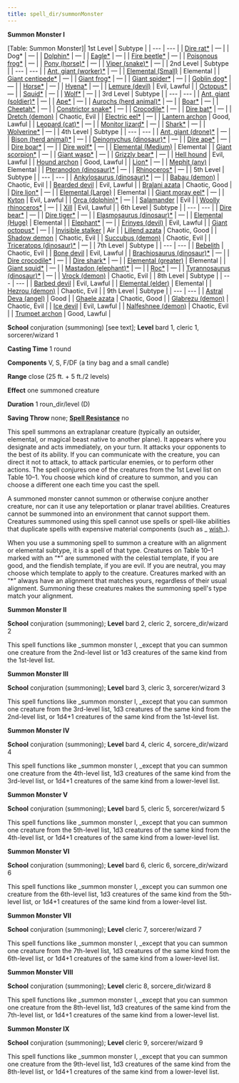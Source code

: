 ```yaml
---
title: spell_dir/summonMonster
---
```

 **Summon Monster I**

[Table: Summon Monster]| 1st Level | Subtype |
| --- | --- |
| [Dire rat\*](../monster_dir/rat#_rat-dire) | — |
| Dog\* | — |
| [Dolphin\*](../monster_dir/dolphin#_dolphin) | — |
| [Eagle\*](../monster_dir/eagle#_eagle) | — |
| [Fire beetle\*](../monster_dir/beetle#_beetle-fire) | — |
| [Poisonous frog\*](../monster_dir/frog#_frog-poison) | — |
| [Pony (horse)\*](../monster_dir/horse#_horse-pony) | — |
| [Viper (snake)\*](../monster_dir/familiar#_viper) | — |
| 2nd Level | Subtype |
| --- | --- |
| [Ant, giant (worker)\*](../monster_dir/ant#_ant-giant) | — |
| [Elemental (Small)](../monster_dir/elemental) | Elemental |
| [Giant centipede\*](../monster_dir/centipede#_centipede-giant) | — |
| [Giant frog\*](../monster_dir/frog#_frog-giant) | — |
| [Giant spider\*](../monster_dir/spider#_spider-giant) | — |
| [Goblin dog\*](../monster_dir/goblinDog#_goblin-dog) | — |
| [Horse\*](../monster_dir/horse#_) | — |
| [Hyena\*](../monster_dir/hyena#_hyena) | — |
| [Lemure (devil)](../monster_dir/devil#_devil-lemure) | Evil, Lawful |
| [Octopus\*](../monster_dir/octopus#_octopus) | — |
| [Squid\*](../monster_dir/squid#_squid) | — |
| [Wolf\*](../monster_dir/wolf#_wolf) | — |
| 3rd Level | Subtype |
| --- | --- |
| [Ant, giant (soldier)\*](../monster_dir/ant#_ant-giant) | — |
| [Ape\*](../monster_dir/ape#_ape) | — |
| [Aurochs (herd animal)\*](../monster_dir/herdAnimal#_herd-animal-aurochs) | — |
| [Boar\*](../monster_dir/boar#_boar) | — |
| [Cheetah\*](../monster_dir/cat#_cat-cheetah) | — |
| [Constrictor snake\*](../monster_dir/snake#_snake-constrictor) | — |
| [Crocodile\*](../monster_dir/crocodile#_crocodile) | — |
| [Dire bat\*](../monster_dir/bat#_bat-dire) | — |
| [Dretch (demon)](../monster_dir/demon#_demon-dretch) | Chaotic, Evil |
| [Electric eel\*](../monster_dir/eel#_ell-electric) | — |
| [Lantern archon](../monster_dir/archon#_archon-lantern) | Good, Lawful |
| [Leopard (cat)\*](../monster_dir/cat#_cat-leopard) | — |
| [Monitor lizard\*](../monster_dir/lizard#_lizard-giant) | — |
| [Shark\*](../monster_dir/shark#_shark) | — |
| [Wolverine\*](../monster_dir/wolverine#_wolverine) | — |
| 4th Level | Subtype |
| --- | --- |
| [Ant, giant (drone)\*](../monster_dir/ant#_ant-giant) | — |
| [Bison (herd animal)\*](../monster_dir/herdAnimal#_herd-animal-bison) | — |
| [Deinonychus (dinosaur)\*](../monster_dir/dinosaur#_dinosaur-deinonychus) | — |
| [Dire ape\*](../monster_dir/ape#_ape-dire) | — |
| [Dire boar\*](../monster_dir/boar#_boar-dire) | — |
| [Dire wolf\*](../monster_dir/wolf#_wolf-dire) | — |
| [Elemental (Medium)](../monster_dir/elemental#_) | Elemental |
| [Giant scorpion\*](../monster_dir/scorpion#_scorpion-giant) | — |
| [Giant wasp\*](../monster_dir/wasp#_wasp-giant) | — |
| [Grizzly bear\*](../monster_dir/bear#_bear-grizzly) | — |
| [Hell hound](../monster_dir/hellHound#_hell-hound) | Evil, Lawful |
| [Hound archon](../monster_dir/archon#_archon-hound) | Good, Lawful |
| [Lion\*](../monster_dir/lion#_lion) | — |
| [Mephit (any)](../monster_dir/mephit#_) | Elemental |
| [Pteranodon (dinosaur)\*](../monster_dir/dinosaur#_dinosaur-pteranodon) | — |
| [Rhinoceros\*](../monster_dir/rhinoceros#_rhinoceros) | — |
| 5th Level | Subtype |
| --- | --- |
| [Ankylosaurus (dinosaur)\*](../monster_dir/dinosaur#_dinosaur-ankylosaurus) | — |
| [Babau (demon)](../monster_dir/demon#_demon-babau) | Chaotic, Evil |
| [Bearded devil](../monster_dir/devil#_devil-bearded) | Evil, Lawful |
| [Bralani azata](../monster_dir/azata#_azata-bralani) | Chaotic, Good |
| [Dire lion\*](../monster_dir/lion#_lion-dire) | — |
| [Elemental (Large)](../monster_dir/elemental#_) | Elemental |
| [Giant moray eel\*](../monster_dir/eel#_eel-giant-moray) | — |
| [Kyton](../monster_dir/kyton#_kyton) | Evil, Lawful |
| [Orca (dolphin)\*](../monster_dir/dolphin#_dolphin-orca) | — |
| [Salamander](../monster_dir/salamander#_salamander) | Evil |
| [Woolly rhinoceros\*](../monster_dir/rhinoceros#_rhinoceros-wooly) | — |
| [Xill](../monster_dir/xill#_xill) | Evil, Lawful |
| 6th Level | Subtype |
| --- | --- |
| [Dire bear\*](../monster_dir/bear#_bear-dire) | — |
| [Dire tiger\*](../monster_dir/tiger#_tiger-dire) | — |
| [Elasmosaurus (dinosaur)\*](../monster_dir/dinosaur#_dinosaur-elasmosaurus) | — |
| [Elemental (Huge)](../monster_dir/elemental#_) | Elemental |
| [Elephant\*](../monster_dir/elephant#_elephant) | — |
| [Erinyes (devil)](../monster_dir/devil#_devil-erinyes) | Evil, Lawful |
| [Giant octopus\*](../monster_dir/octopus#_octopus-giant) | — |
| [Invisible stalker](../monster_dir/invisibleStalker#_invisible-stalker) | Air |
| [Lillend azata](../monster_dir/azata#_azata-lillend) | Chaotic, Good |
| [Shadow demon](../monster_dir/demon#_demon-shadow) | Chaotic, Evil |
| [Succubus (demon)](../monster_dir/demon#_demon-succubus) | Chaotic, Evil |
| [Triceratops (dinosaur)\*](../monster_dir/dinosaur#_triceratops) | — |
| 7th Level | Subtype |
| --- | --- |
| [Bebelith](../monster_dir/bebilith#_bebilith) | Chaotic, Evil |
| [Bone devil](../monster_dir/devil#_devil-bone) | Evil, Lawful |
| [Brachiosaurus (dinosaur)\*](../monster_dir/dinosaur#_dinosaur-brachiosaurus) | — |
| [Dire crocodile\*](../monster_dir/crocodile#_crocodile-dire) | — |
| [Dire shark\*](../monster_dir/shark#_shark-dire) | — |
| [Elemental (greater)](../monster_dir/elemental#_) | Elemental |
| [Giant squid\*](../monster_dir/squid#_squid-giant) | — |
| [Mastadon (elephant)\*](../monster_dir/elephant#_elephant-mastodon) | — |
| [Roc\*](../monster_dir/roc#_roc) | — |
| [Tyrannosaurus (dinosaur)\*](../monster_dir/dinosaur#_dinosaur-tyrannosaurus) | — |
| [Vrock (demon)](../monster_dir/demon#_demon-vrock) | Chaotic, Evil |
| 8th Level | Subtype |
| --- | --- |
| [Barbed devil](../monster_dir/devil#_devil-barbed) | Evil, Lawful |
| [Elemental (elder)](../monster_dir/elemental#_) | Elemental |
| [Hezrou (demon)](../monster_dir/demon#_demon-hezrou) | Chaotic, Evil |
| 9th Level | Subtype |
| --- | --- |
| [Astral Deva (angel)](../monster_dir/angel#_angel-astral-deva) | Good |
| [Ghaele azata](../monster_dir/azata#_azata-ghaele) | Chaotic, Good |
| [Glabrezu (demon)](../monster_dir/demon#_demon-glabrezu) | Chaotic, Evil |
| [Ice devil](../monster_dir/devil#_devil-ice) | Evil, Lawful |
| [Nalfeshnee (demon)](../monster_dir/demon#_demon-nalfeshnee) | Chaotic, Evil |
| [Trumpet archon](../monster_dir/archon#_archon-trumpet) | Good, Lawful |

**School** conjuration (summoning) [see text]; **Level** bard 1, cleric 1, sorcerer/wizard 1

**Casting Time** 1 round

**Components** V, S, F/DF (a tiny bag and a small candle)

**Range** close (25 ft. + 5 ft./2 levels)

**Effect** one summoned creature

**Duration** 1 roun_dir/level (D)

**Saving Throw** none; **[Spell Resistance](../glossary#_spell-resistance)** no

This spell summons an extraplanar creature (typically an outsider, elemental, or magical beast native to another plane). It appears where you designate and acts immediately, on your turn. It attacks your opponents to the best of its ability. If you can communicate with the creature, you can direct it not to attack, to attack particular enemies, or to perform other actions. The spell conjures one of the creatures from the 1st Level list on Table 10–1. You choose which kind of creature to summon, and you can choose a different one each time you cast the spell.

A summoned monster cannot summon or otherwise conjure another creature, nor can it use any teleportation or planar travel abilities. Creatures cannot be summoned into an environment that cannot support them. Creatures summoned using this spell cannot use spells or spell-like abilities that duplicate spells with expensive material components (such as _ [wish](wish#_wish)_).

When you use a summoning spell to summon a creature with an alignment or elemental subtype, it is a spell of that type. Creatures on Table 10–1 marked with an “\*” are summoned with the celestial template, if you are good, and the fiendish template, if you are evil. If you are neutral, you may choose which template to apply to the creature. Creatures marked with an “\*” always have an alignment that matches yours, regardless of their usual alignment. Summoning these creatures makes the summoning spell's type match your alignment.

**Summon Monster II**

**School** conjuration (summoning); **Level** bard 2, cleric 2, sorcere_dir/wizard 2

This spell functions like _summon monster I, _except that you can summon one creature from the 2nd-level list or 1d3 creatures of the same kind from the 1st-level list.

**Summon Monster III**

**School** conjuration (summoning); **Level** bard 3, cleric 3, sorcerer/wizard 3

This spell functions like _summon monster I, _except that you can summon one creature from the 3rd-level list, 1d3 creatures of the same kind from the 2nd-level list, or 1d4+1 creatures of the same kind from the 1st-level list.

**Summon Monster IV**

**School** conjuration (summoning); **Level** bard 4, cleric 4, sorcere_dir/wizard 4

This spell functions like _summon monster I, _except that you can summon one creature from the 4th-level list, 1d3 creatures of the same kind from the 3rd-level list, or 1d4+1 creatures of the same kind from a lower-level list.

**Summon Monster V**

**School** conjuration (summoning); **Level** bard 5, cleric 5, sorcerer/wizard 5

This spell functions like _summon monster I, _except that you can summon one creature from the 5th-level list, 1d3 creatures of the same kind from the 4th-level list, or 1d4+1 creatures of the same kind from a lower-level list.

**Summon Monster VI**

**School** conjuration (summoning); **Level** bard 6, cleric 6, sorcere_dir/wizard 6

This spell functions like _summon monster I, _except you can summon one creature from the 6th-level list, 1d3 creatures of the same kind from the 5th-level list, or 1d4+1 creatures of the same kind from a lower-level list.

**Summon Monster VII**

**School** conjuration (summoning); **Level** cleric 7, sorcerer/wizard 7

This spell functions like _summon monster I, _except that you can summon one creature from the 7th-level list, 1d3 creatures of the same kind from the 6th-level list, or 1d4+1 creatures of the same kind from a lower-level list.

**Summon Monster VIII**

**School** conjuration (summoning); **Level** cleric 8, sorcere_dir/wizard 8

This spell functions like _summon monster I, _except that you can summon one creature from the 8th-level list, 1d3 creatures of the same kind from the 7th-level list, or 1d4+1 creatures of the same kind from a lower-level list.

**Summon Monster IX**

**School** conjuration (summoning); **Level** cleric 9, sorcerer/wizard 9

This spell functions like _summon monster I, _except that you can summon one creature from the 9th-level list, 1d3 creatures of the same kind from the 8th-level list, or 1d4+1 creatures of the same kind from a lower-level list.

